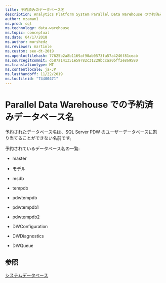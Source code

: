 ```yaml
---
title: 予約済みのデータベース名
description: Analytics Platform System Parallel Data Warehouse の予約済みデータベース名。
author: mzaman1
ms.prod: sql
ms.technology: data-warehouse
ms.topic: conceptual
ms.date: 04/17/2018
ms.author: murshedz
ms.reviewer: martinle
ms.custom: seo-dt-2019
ms.openlocfilehash: 77625b2a8b1169af90ab0573fa57a4246f81ceab
ms.sourcegitcommit: d587a141351e59782c31229bccaa0bff2e869580
ms.translationtype: MT
ms.contentlocale: ja-JP
ms.lasthandoff: 11/22/2019
ms.locfileid: "74400471"
---
```

# <a name="reserved-database-names-in-parallel-data-warehouse"></a>Parallel Data Warehouse での予約済みデータベース名
予約されたデータベース名は、SQL Server PDW のユーザーデータベースに割り当てることができない名前です。  
  
予約されているデータベース名の一覧:  
  
-   master  
  
-   モデル  
  
-   msdb  
  
-   tempdb  
  
-   pdwtempdb  
  
-   pdwtempdb1  
  
-   pdwtempdb2  
  
-   DWConfiguration  
  
-   DWDiagnostics  
  
-   DWQueue  
  
## <a name="see-also"></a>参照  
<!-- MISSING LINKS 
[Database Administration &#40;SQL Server PDW&#41;](../sqlpdw/database-administration-sql-server-pdw.md)  
-->
[システムデータベース](system-databases.md)  
  
